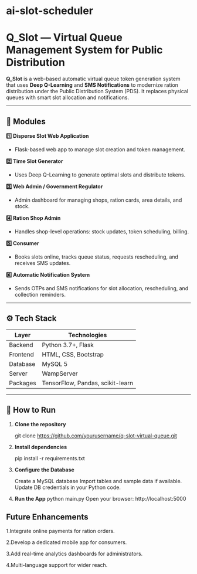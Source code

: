 # ai-slot-scheduler
# Q_Slot — Virtual Queue Management System for Public Distribution

**Q_Slot** is a web-based automatic virtual queue token generation system that uses **Deep Q-Learning** and **SMS Notifications** to modernize ration distribution under the Public Distribution System (PDS). It replaces physical queues with smart slot allocation and notifications.

---

## 📌 Modules

**1️⃣ Disperse Slot Web Application**
- Flask-based web app to manage slot creation and token management.

**2️⃣ Time Slot Generator**
- Uses Deep Q-Learning to generate optimal slots and distribute tokens.

**3️⃣ Web Admin / Government Regulator**
- Admin dashboard for managing shops, ration cards, area details, and stock.

**4️⃣ Ration Shop Admin**
- Handles shop-level operations: stock updates, token scheduling, billing.

**5️⃣ Consumer**
- Books slots online, tracks queue status, requests rescheduling, and receives SMS updates.

**6️⃣ Automatic Notification System**
- Sends OTPs and SMS notifications for slot allocation, rescheduling, and collection reminders.

---

## ⚙️ Tech Stack

| Layer      | Technologies                          |
|------------|---------------------------------------|
| Backend    | Python 3.7+, Flask                    |
| Frontend   | HTML, CSS, Bootstrap                  |
| Database   | MySQL 5                               |
| Server     | WampServer                            |
| Packages   | TensorFlow, Pandas, scikit-learn      |

---

## 🚀 How to Run

1. **Clone the repository**
   
   git clone https://github.com/yourusername/q-slot-virtual-queue.git

2. **Install dependencies**

   pip install -r requirements.txt

3. **Configure the Database**

   Create a MySQL database
   Import tables and sample data if available.
   Update DB credentials in your Python code.

4. **Run the App**
      python main.py
   Open your browser:
      http://localhost:5000

   
## Future Enhancements
1.Integrate online payments for ration orders.

2.Develop a dedicated mobile app for consumers.

3.Add real-time analytics dashboards for administrators.

4.Multi-language support for wider reach.




